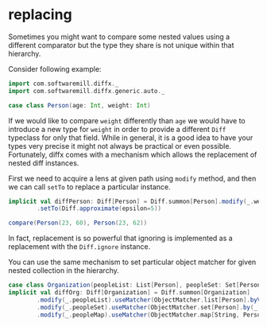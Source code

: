 # replacing

Sometimes you might want to compare some nested values using a different comparator but
the type they share is not unique within that hierarchy.

Consider following example:
```scala mdoc
import com.softwaremill.diffx._
import com.softwaremill.diffx.generic.auto._

case class Person(age: Int, weight: Int)
```

If we would like to compare `weight` differently than `age` we would have to introduce a new type for `weight` 
in order to provide a different `Diff` typeclass for only that field. While in general, it is a good idea to have your types 
very precise it might not always be practical or even possible. Fortunately, diffx comes with a mechanism which allows
the replacement of nested diff instances.

First we need to acquire a lens at given path using `modify` method, 
and then we can call `setTo` to replace a particular instance.

```scala mdoc:silent
implicit val diffPerson: Diff[Person] = Diff.summon[Person].modify(_.weight)
        .setTo(Diff.approximate(epsilon=5))
```

```scala mdoc
compare(Person(23, 60), Person(23, 62))
```

In fact, replacement is so powerful that ignoring is implemented as a replacement 
with the `Diff.ignore` instance.

You can use the same mechanism to set particular object matcher for given nested collection in the hierarchy.
```scala mdoc:silent
case class Organization(peopleList: List[Person], peopleSet: Set[Person], peopleMap: Map[String, Person])
implicit val diffOrg: Diff[Organization] = Diff.summon[Organization]
        .modify(_.peopleList).useMatcher(ObjectMatcher.list[Person].byValue(_.age))
        .modify(_.peopleSet).useMatcher(ObjectMatcher.set[Person].by(_.age))
        .modify(_.peopleMap).useMatcher(ObjectMatcher.map[String, Person].byValue(_.age))
```